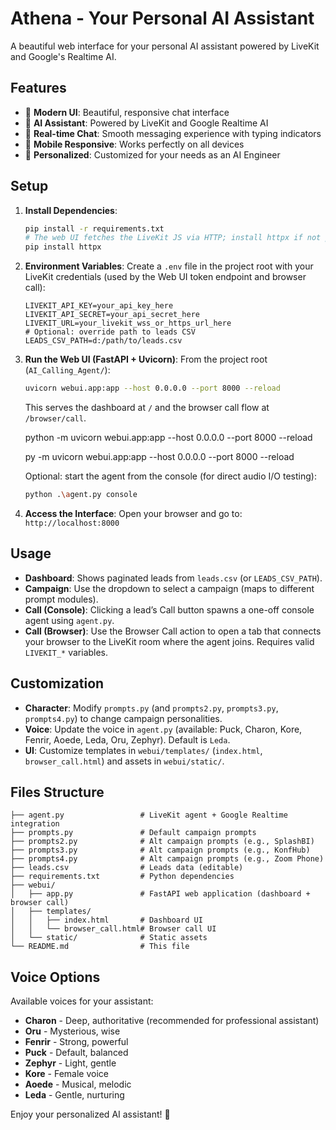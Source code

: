 # Athena - Your Personal AI Assistant

A beautiful web interface for your personal AI assistant powered by LiveKit and Google's Realtime AI.

## Features

- 🎨 **Modern UI**: Beautiful, responsive chat interface
- 🤖 **AI Assistant**: Powered by LiveKit and Google Realtime AI
- 💬 **Real-time Chat**: Smooth messaging experience with typing indicators
- 📱 **Mobile Responsive**: Works perfectly on all devices
- 🎯 **Personalized**: Customized for your needs as an AI Engineer

## Setup

1. **Install Dependencies**:
   ```bash
   pip install -r requirements.txt
   # The web UI fetches the LiveKit JS via HTTP; install httpx if not present
   pip install httpx
   ```

2. **Environment Variables**:
   Create a `.env` file in the project root with your LiveKit credentials (used by the Web UI token endpoint and browser call):
   ```
   LIVEKIT_API_KEY=your_api_key_here
   LIVEKIT_API_SECRET=your_api_secret_here
   LIVEKIT_URL=your_livekit_wss_or_https_url_here
   # Optional: override path to leads CSV
   LEADS_CSV_PATH=d:/path/to/leads.csv
   ```

3. **Run the Web UI (FastAPI + Uvicorn)**:
   From the project root (`AI_Calling_Agent/`):
   ```bash
   uvicorn webui.app:app --host 0.0.0.0 --port 8000 --reload
   ```
   This serves the dashboard at `/` and the browser call flow at `/browser/call`.

   python -m uvicorn webui.app:app --host 0.0.0.0 --port 8000 --reload

   py -m uvicorn webui.app:app --host 0.0.0.0 --port 8000 --reload


   Optional: start the agent from the console (for direct audio I/O testing):
   ```bash
   python .\agent.py console
   ```

4. **Access the Interface**:
   Open your browser and go to: `http://localhost:8000`

## Usage

- **Dashboard**: Shows paginated leads from `leads.csv` (or `LEADS_CSV_PATH`).
- **Campaign**: Use the dropdown to select a campaign (maps to different prompt modules).
- **Call (Console)**: Clicking a lead’s Call button spawns a one-off console agent using `agent.py`.
- **Call (Browser)**: Use the Browser Call action to open a tab that connects your browser to the LiveKit room where the agent joins. Requires valid `LIVEKIT_*` variables.

## Customization

- **Character**: Modify `prompts.py` (and `prompts2.py`, `prompts3.py`, `prompts4.py`) to change campaign personalities.
- **Voice**: Update the voice in `agent.py` (available: Puck, Charon, Kore, Fenrir, Aoede, Leda, Oru, Zephyr). Default is `Leda`.
- **UI**: Customize templates in `webui/templates/` (`index.html`, `browser_call.html`) and assets in `webui/static/`.

## Files Structure

```
├── agent.py                 # LiveKit agent + Google Realtime integration
├── prompts.py               # Default campaign prompts
├── prompts2.py              # Alt campaign prompts (e.g., SplashBI)
├── prompts3.py              # Alt campaign prompts (e.g., KonfHub)
├── prompts4.py              # Alt campaign prompts (e.g., Zoom Phone)
├── leads.csv                # Leads data (editable)
├── requirements.txt         # Python dependencies
├── webui/
│   ├── app.py               # FastAPI web application (dashboard + browser call)
│   ├── templates/
│   │   ├── index.html       # Dashboard UI
│   │   └── browser_call.html# Browser call UI
│   └── static/              # Static assets
└── README.md                # This file
```

## Voice Options

Available voices for your assistant:
- **Charon** - Deep, authoritative (recommended for professional assistant)
- **Oru** - Mysterious, wise
- **Fenrir** - Strong, powerful
- **Puck** - Default, balanced
- **Zephyr** - Light, gentle
- **Kore** - Female voice
- **Aoede** - Musical, melodic
- **Leda** - Gentle, nurturing

Enjoy your personalized AI assistant! 🚀